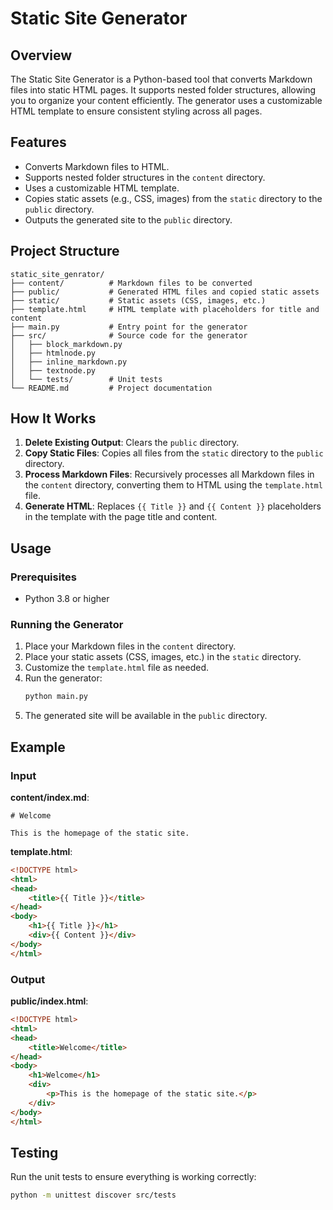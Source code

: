 # Static Site Generator

## Overview
The Static Site Generator is a Python-based tool that converts Markdown files into static HTML pages. It supports nested folder structures, allowing you to organize your content efficiently. The generator uses a customizable HTML template to ensure consistent styling across all pages.

## Features
- Converts Markdown files to HTML.
- Supports nested folder structures in the `content` directory.
- Uses a customizable HTML template.
- Copies static assets (e.g., CSS, images) from the `static` directory to the `public` directory.
- Outputs the generated site to the `public` directory.

## Project Structure
```
static_site_genrator/
├── content/          # Markdown files to be converted
├── public/           # Generated HTML files and copied static assets
├── static/           # Static assets (CSS, images, etc.)
├── template.html     # HTML template with placeholders for title and content
├── main.py           # Entry point for the generator
├── src/              # Source code for the generator
│   ├── block_markdown.py
│   ├── htmlnode.py
│   ├── inline_markdown.py
│   ├── textnode.py
│   └── tests/        # Unit tests
└── README.md         # Project documentation
```

## How It Works
1. **Delete Existing Output**: Clears the `public` directory.
2. **Copy Static Files**: Copies all files from the `static` directory to the `public` directory.
3. **Process Markdown Files**: Recursively processes all Markdown files in the `content` directory, converting them to HTML using the `template.html` file.
4. **Generate HTML**: Replaces `{{ Title }}` and `{{ Content }}` placeholders in the template with the page title and content.

## Usage
### Prerequisites
- Python 3.8 or higher

### Running the Generator
1. Place your Markdown files in the `content` directory.
2. Place your static assets (CSS, images, etc.) in the `static` directory.
3. Customize the `template.html` file as needed.
4. Run the generator:
   ```bash
   python main.py
   ```
5. The generated site will be available in the `public` directory.

## Example
### Input
**content/index.md**:
```
# Welcome

This is the homepage of the static site.
```

**template.html**:
```html
<!DOCTYPE html>
<html>
<head>
    <title>{{ Title }}</title>
</head>
<body>
    <h1>{{ Title }}</h1>
    <div>{{ Content }}</div>
</body>
</html>
```

### Output
**public/index.html**:
```html
<!DOCTYPE html>
<html>
<head>
    <title>Welcome</title>
</head>
<body>
    <h1>Welcome</h1>
    <div>
        <p>This is the homepage of the static site.</p>
    </div>
</body>
</html>
```

## Testing
Run the unit tests to ensure everything is working correctly:
```bash
python -m unittest discover src/tests
```
